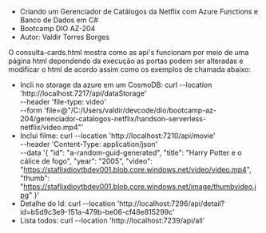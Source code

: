 * Criando um Gerenciador de Catálogos da Netflix com Azure Functions e Banco de Dados em C#
* Bootcamp DIO AZ-204
* Autor: Valdir Torres Borges

O consulta-cards.html mostra como as api's funcionam por meio de uma página html
dependendo da execução as portas podem ser alteradas e modificar o html de acordo assim como os exemplos de chamada abaixo:

* Incli no storage da azure em um CosmoDB: curl --location 'http://localhost:7217/api/dataStorage' \
--header 'file-type: video' \
--form 'file=@"/C:/Users/valdir/devcode/dio/bootcamp-az-204/gerenciador-catalogos-netflix/handson-serverless-netflix/video.mp4"'
* Inclui filme: curl --location 'http://localhost:7210/api/movie' \
--header 'Content-Type: application/json' \
--data '{
  "id": "a-random-guid-generated", 
  "title": "Harry Potter e o cálice de fogo",
  "year": "2005",
  "video": "https://staflixdiovtbdev001.blob.core.windows.net/video/video.mp4",
  "thumb": "https://staflixdiovtbdev001.blob.core.windows.net/image/thumbvideo.jpg"
}'
* Detalhe do Id: curl --location 'http://localhost:7296/api/detail?id=b5d9c3e9-151a-479b-be06-cf48e815299c'
* Lista todos: curl --location 'http://localhost:7239/api/all'
